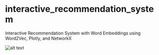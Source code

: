 # interactive_recommendation_system
Interactive Recommendation System with Word Embeddings using Word2Vec, Plotly, and NetworkX


![alt text](https://github.com/[username]/[reponame]/blob/[branch]/image.jpg?raw=true)
